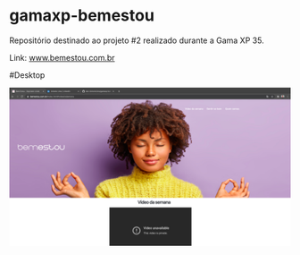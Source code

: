# gamaxp-bemestou
Repositório destinado ao projeto #2 realizado durante a Gama XP 35.

Link: www.bemestou.com.br



#Desktop
<p align="center">
<img src= "images/captura1.png">
<p>
                                         
